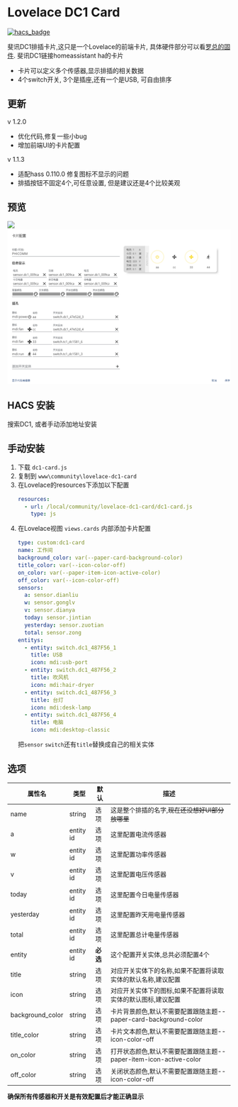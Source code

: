 <!--
 * @Author        : fineemb
 * @Github        : https://github.com/fineemb
 * @Description   : 
 * @Date          : 2020-02-16 22:33:53
 * @LastEditors   : fineemb
 * @LastEditTime  : 2020-08-26 15:37:52
 -->

# Lovelace DC1 Card

[![hacs_badge](https://img.shields.io/badge/HACS-Default-orange.svg)](https://github.com/custom-components/hacs)

斐讯DC1排插卡片,这只是一个Lovelace的前端卡片, 具体硬件部分可以看[罗总的固件](https://github.com/qlwz/esp_dc1).
斐讯DC1链接homeassistant ha的卡片
+ 卡片可以定义多个传感器,显示排插的相关数据
+ 4个switch开关, 3个是插座,还有一个是USB, 可自由排序
## 更新
v 1.2.0
+ 优化代码,修复一些小bug
+ 增加前端UI的卡片配置

v 1.1.3 
+ 适配hass 0.110.0 修复图标不显示的问题
+ 排插按钮不固定4个,可任意设置, 但是建议还是4个比较美观
## 预览
![](https://bbs.hassbian.com/data/attachment/forum/202002/19/234739uawn9uwjyw8uwzu5.gif)
![](01.png)

## HACS 安装
搜索DC1, 或者手动添加地址安装
## 手动安装
1. 下载 `dc1-card.js`
1. 复制到 `www\community\lovelace-dc1-card`
1. 在Lovelace的resources下添加以下配置
    ``` yaml
    resources:
      - url: /local/community/lovelace-dc1-card/dc1-card.js
        type: js
    ```
1. 在Lovelace视图 `views.cards` 内部添加卡片配置
    ```yaml
    type: custom:dc1-card
    name: 工作间
    background_color: var(--paper-card-background-color)
    title_color: var(--icon-color-off)
    on_color: var(--paper-item-icon-active-color)
    off_color: var(--icon-color-off)
    sensors:
      a: sensor.dianliu
      w: sensor.gonglv
      v: sensor.dianya
      today: sensor.jintian
      yesterday: sensor.zuotian
      total: sensor.zong
    entitys: 
      - entity: switch.dc1_487F56_1
        title: USB
        icon: mdi:usb-port
      - entity: switch.dc1_487F56_2
        title: 吹风机
        icon: mdi:hair-dryer
      - entity: switch.dc1_487F56_3
        title: 台灯
        icon: mdi:desk-lamp
      - entity: switch.dc1_487F56_4
        title: 电脑
        icon: mdi:desktop-classic
    ```
    把`sensor` `switch`还有`title`替换成自己的相关实体

## 选项

| 属性名 | 类型 | 默认 | 描述
| ---- | ---- | ------- | -----------
| name | string | 选项 | 这是整个排插的名字,~~现在还没想好UI部分放哪里~~
| a | entity id | 选项 | 这里配置电流传感器
| w | entity id | 选项 | 这里配置功率传感器
| v | entity id | 选项 | 这里配置电压传感器
| today | entity id | 选项 | 这里配置今日电量传感器
| yesterday | entity id | 选项 | 这里配置昨天用电量传感器
| total | entity id | 选项 | 这里配置总计电量传感器
| entity | entity id | **必选** | 这个配置开关实体,总共必须配置4个
| title | string | 选项 | 对应开关实体下的名称,如果不配置将读取实体的默认名称,建议配置
| icon | string | 选项 | 对应开关实体下的图标,如果不配置将读取实体的默认图标,建议配置
| background_color | string | 选项 | 卡片背景颜色,默认不需要配置跟随主题--paper-card-background-color
| title_color | string | 选项 | 卡片文本颜色,默认不需要配置跟随主题--icon-color-off
| on_color | string | 选项 | 打开状态颜色,默认不需要配置跟随主题--paper-item-icon-active-color
| off_color | string | 选项 | 关闭状态颜色,默认不需要配置跟随主题--icon-color-off

**确保所有传感器和开关是有效配置后才能正确显示**


